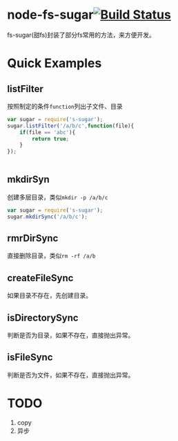 node-fs-sugar[![Build Status](https://travis-ci.org/maczam/node-fs-sugar.svg)](https://travis-ci.org/maczam/node-fs-sugar)
=====
fs-sugar(甜fs)封装了部分fs常用的方法，来方便开发。


Quick Examples
===

listFilter
---
按照制定的条件`function`列出子文件、目录
```js
var sugar = require('s-sugar');
sugar.listFilter('/a/b/c',function(file){
    if(file == 'abc'){
        return true;
    }        
});
    
```


mkdirSyn
---
创建多层目录，类似`mkdir -p /a/b/c`
```js
var sugar = require('s-sugar');
sugar.mkdirSync('/a/b/c');
```
rmrDirSync
---
直接删除目录，类似`rm -rf /a/b`

    

createFileSync
---
如果目录不存在，先创建目录。

isDirectorySync
---
判断是否为目录，如果不存在，直接抛出异常。

isFileSync
---
判断是否为文件，如果不存在，直接抛出异常。

TODO
====
1. copy
2. 异步
